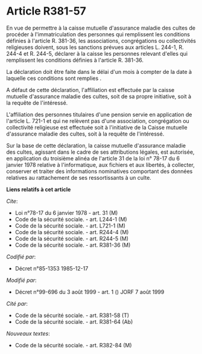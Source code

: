 # Article R381-57

En vue de permettre à la caisse mutuelle d'assurance maladie des cultes de procéder à l'immatriculation des personnes qui
remplissent les conditions définies à l'article R. 381-36, les associations, congrégations ou collectivités religieuses
doivent, sous les sanctions prévues aux articles L. 244-1, R. 244-4 et R. 244-5, déclarer à la caisse les personnes relevant
d'elles qui remplissent les conditions définies à l'article R. 381-36. 

La déclaration doit être faite dans le délai d'un mois à compter de la date à laquelle ces conditions sont remplies     . 

A défaut de cette déclaration, l'affiliation est effectuée par la caisse mutuelle d'assurance maladie des cultes, soit de sa
propre initiative, soit à la requête de l'intéressé. 

L'affiliation des personnes titulaires d'une pension servie en application de l'article L. 721-1 et qui ne relèvent pas d'une
association, congrégation ou collectivité religieuse est effectuée soit à l'initiative de la Caisse mutuelle d'assurance
maladie des cultes, soit à la requête de l'intéressé. 

Sur la base de cette déclaration, la caisse mutuelle d'assurance maladie des cultes, agissant dans le cadre de ses
attributions légales, est autorisée, en application du troisième alinéa de l'article 31 de la loi n° 78-17 du 6 janvier 1978
relative à l'informatique, aux fichiers et aux libertés, à collecter, conserver et traiter des informations nominatives
comportant des données relatives au rattachement de ses ressortissants à un culte.

**Liens relatifs à cet article**

_Cite_:

  - Loi n°78-17 du 6 janvier 1978 - art. 31 (M)
  - Code de la sécurité sociale. - art. L244-1 (M)
  - Code de la sécurité sociale. - art. L721-1 (M)
  - Code de la sécurité sociale. - art. R244-4 (M)
  - Code de la sécurité sociale. - art. R244-5 (M)
  - Code de la sécurité sociale. - art. R381-36 (M)

_Codifié par_:

  - Décret n°85-1353 1985-12-17

_Modifié par_:

  - Décret n°99-696 du 3 août 1999 - art. 1 () JORF 7 août 1999

_Cité par_:

  - Code de la sécurité sociale. - art. R381-58 (T)
  - Code de la sécurité sociale. - art. R381-64 (Ab)

_Nouveaux textes_:

  - Code de la sécurité sociale. - art. R382-84 (M)
